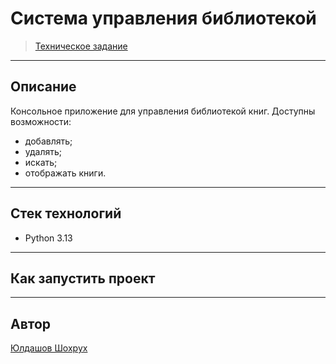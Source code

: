 # Система управления библиотекой

> [Техническое задание](./TASK.md)

---

## Описание

Консольное приложение для управления библиотекой книг. Доступны возможности:

- добавлять;
- удалять;
- искать;
- отображать книги.

---

## Стек технологий

- Python 3.13

---

## Как запустить проект

---

## Автор

[Юлдашов Шохрух](https://t.me/shyuldashov/)
